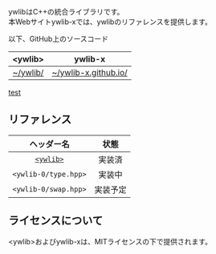 ywlibはC++の統合ライブラリです。<br>
本Webサイトywlib-xでは、ywlibのリファレンスを提供します。

以下、GitHub上のソースコード

| \<ywlib> | ywlib-x |
|:--------:|:-------:|
|[~/ywlib/](https://github.com/ywlib-x/ywlib/)|[~/ywlib-x.github.io/](https://github.com/ywlib-x/ywlib-x.github.io/)|

[test](test.html)

## リファレンス

| ヘッダー名 | 状態 |
|:-:|:-:|
| [`<ywlib>`](ywlib.md) | 実装済 |
| `<ywlib-0/type.hpp>` | 実装中 |
| `<ywlib-0/swap.hpp>` | 実装予定 |

## ライセンスについて

\<ywlib>およびywlib-xは、MITライセンスの下で提供されます。
